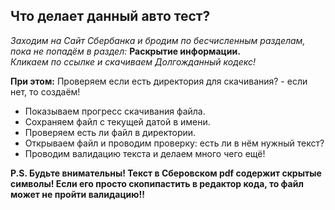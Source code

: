 ## Что делает данный авто тест?

_Заходим на Сайт Сбербанка и бродим по бесчисленным разделам, пока не попадём в раздел:_ **Раскрытие информации.**  
_Кликаем по ссылке и скачиваем Долгожданный кодекс!_

**При этом:** Проверяем если есть директория для скачивания? - если нет, то создаём! 
- Показываем прогресс скачивания файла.
- Сохраняем файл с текущей датой в имени.
- Проверяем есть ли файл в директории.
- Открываем файл и проводим проверку: есть ли в нём нужный текст?
- Проводим валидацию текста и делаем много чего ещё!

**P.S. Будьте внимательны! Текст в Сберовском pdf содержит скрытые символы! Если его просто скопипастить в редактор кода, то файл может не пройти валидацию!!**
